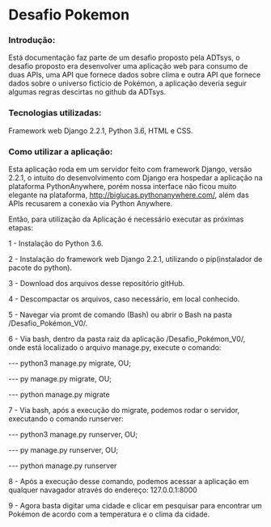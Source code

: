 # Desafio Pokemon

### Introdução: 

Está documentação faz parte de um desafio proposto pela ADTsys, o desafio proposto era desenvolver uma aplicação web para consumo de duas APIs, uma API que fornece dados sobre clima e outra API que fornece dados sobre o universo fictício de Pokémon, a aplicação deveria seguir algumas regras descirtas no github da ADTsys.

### Tecnologias utilizadas: 

Framework web Django 2.2.1, Python 3.6, HTML e CSS. 

### Como utilizar a aplicação: 

Esta aplicação roda em um servidor feito com framework Django, versão 2.2.1, o intuito do desenvolvimento com Django era hospedar a aplicação na plataforma PythonAnywhere, porém nossa interface não ficou muito elegante na plataforma, http://biglucas.pythonanywhere.com/, além das APIs recusarem a conexão via Python Anywhere. 

Então, para utilização da Aplicação é necessário executar as próximas etapas: 

1 - Instalação do Python 3.6. 

2 - Instalação do framework web Django 2.2.1, utilizando o pip(instalador de pacote do python). 

3 - Download dos arquivos desse repositório gitHub. 

4 - Descompactar os arquivos, caso necessário, em local conhecido. 

5 - Navegar via promt de comando (Bash) ou abrir o Bash na pasta /Desafio_Pokémon_V0/.

6 - Via bash, dentro da pasta raiz da aplicação /Desafio_Pokémon_V0/, onde está localizado o arquivo manage.py, execute o comando:
<p>---  python3 manage.py migrate, OU;</p>
<p>---  py manage.py migrate, OU;</p>
<p>---  python manage.py migrate</p>

7 - Via bash, após a execução do migrate, podemos rodar o servidor, executando o comando runserver:
<p>---  python3 manage.py runserver, OU;</p>
<p>---  py manage.py runserver, OU;</p>
<p>---  python manage.py runserver</p>

8 - Após a execução desse comando, podemos acessar a aplicação em qualquer navagador através do endereço: 127.0.0.1:8000

9 - Agora basta digitar uma cidade e clicar em pesquisar para encontrar um Pokémon de acordo com a temperatura e o clima da cidade.
